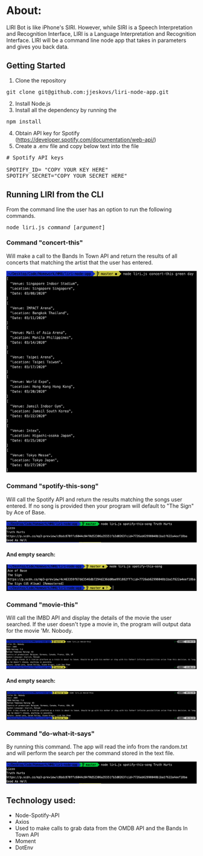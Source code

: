<h1>About: </h1> 

LIRI Bot is like iPhone's SIRI. However, while SIRI is a Speech Interpretation and Recognition Interface, LIRI is a Language Interpretation and Recognition Interface. LIRI will be a command line node app that takes in parameters and gives you back data.

## Getting Started
1. Clone the repository 
<pre>git clone git@github.com:jjeskovs/liri-node-app.git</pre>

2. Install Node.js
3. Install all the dependency by running the 
<pre>npm install</pre>

4. Obtain API key for Spotify (https://developer.spotify.com/documentation/web-api/)  
5. Create a .env file and copy below text into the file
<pre>
# Spotify API keys

SPOTIFY_ID= "COPY YOUR KEY HERE"
SPOTIFY_SECRET="COPY YOUR SECRET HERE"
</pre>

## Running LIRI from the CLI
From the command line the user has an option to run the following commands. 
<pre>
node liri.js <i>command</i> [<i>argument</i>]
</pre>

<h3>Command "concert-this" </h3>

Will make a call to the Bands In Town API and return the results of all concerts that matching the artist that the user has entered.

![consert-this-function](assets/Concert-this.png)

<h3>Command "spotify-this-song" </h3>

Will call the Spotify API and return the results matching the songs user entered. If no song is provided then your program will default to "The Sign" by Ace of Base.

![spotify-this-song](assets/spotify-this-song.png)

<h4>And empty search:</h4>

![spotify-empty-search](assets/spotify-this-song-empty.png)

<h3>Command "movie-this"</h3>
Will call the IMBD API and display the details of the movie the user searched. If the user doesn't type a movie in, the program will output data for the movie 'Mr. Nobody.

![spotify-this-song](assets/movie-this.png)

<h4>And empty search:</h4>

![spotify-this-song](assets/movie-this-empty.png)

<h3>Command "do-what-it-says"</h3>
By running this command. The app will read the info from the random.txt and will perform the search per the command stored in the text file. 
    
![spotify-this-song](assets/spotify-this-song.png)


<h2>Technology used: </h2>

* Node-Spotify-API
* Axios
* Used to make calls to grab data from the OMDB API and the Bands In Town API 
* Moment
* DotEnv